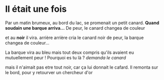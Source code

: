 # Il était une fois

Par un matin brumeux, au bord du lac, se promenait
un petit canard.
**Quand soudain une barque arriva...**
De peur, le canard changea de couleur

et au **noir** il vira.
arrière arrière cria le canard noir 
de peur, la barque changea de couleur...

La barque vira au bleu mais tout deux compris qu'ils avaient eu mutuellement peur ! 
Pourquoi es tu là ? _demanda le canard_

mais il n'aimait pas etre tout noir,
car ça lui donnait le cafard. 
Il remonta sur le bord,
pour y retourver un chercheur d'or
